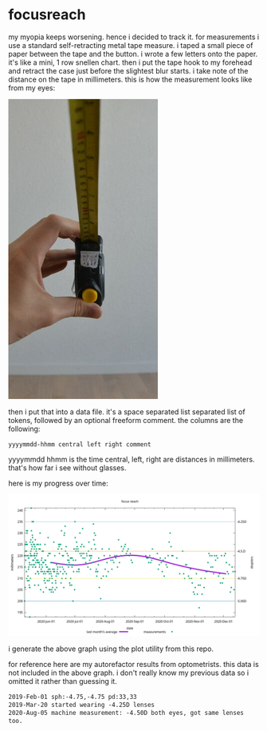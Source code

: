 # focusreach

my myopia keeps worsening.
hence i decided to track it.
for measurements i use a standard self-retracting metal tape measure.
i taped a small piece of paper between the tape and the button.
i wrote a few letters onto the paper.
it's like a mini, 1 row snellen chart.
then i put the tape hook to my forehead
and retract the case just before the slightest blur starts.
i take note of the distance on the tape in millimeters.
this is how the measurement looks like from my eyes:

![measuring the focus reach](measure.jpg)

then i put that into a data file.
it's a space separated list separated list of tokens,
followed by an optional freeform comment.
the columns are the following:

```
yyyymmdd-hhmm central left right comment
```

yyyymmdd hhmm is the time
central, left, right are distances in millimeters.
that's how far i see without glasses.

here is my progress over time:

![graph of the data](plot.png)

i generate the above graph using the plot utility from this repo.

for reference here are my autorefactor results from optometrists.
this data is not included in the above graph.
i don't really know my previous data so i omitted it rather than guessing it.

```
2019-Feb-01 sph:-4.75,-4.75 pd:33,33
2019-Mar-20 started wearing -4.25D lenses
2020-Aug-05 machine measurement: -4.50D both eyes, got same lenses too.
```
